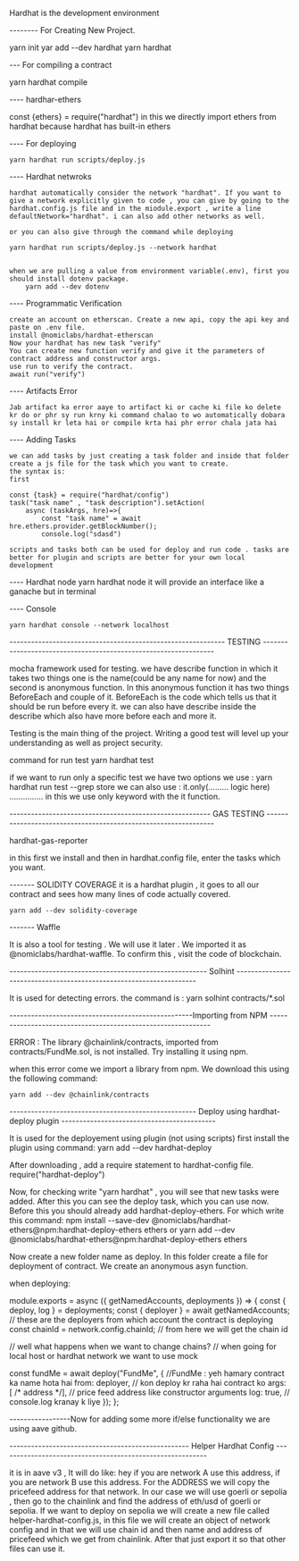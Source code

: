 Hardhat is the development environment

-------- For Creating New Project.

yarn init
yar add --dev hardhat
yarn hardhat

--- For compiling a contract

yarn hardhat compile


---- hardhar-ethers

const {ethers} = require("hardhat")
                 in this we directly import ethers from hardhat because hardhat has built-in ethers

---- For deploying

	yarn hardhat run scripts/deploy.js

---- Hardhat netwroks

	hardhat automatically consider the network "hardhat". If you want to give a network explicitly given to code , you can give by going to the hardhat.config.js file and in the miodule.export , write a line defaultNetwork="hardhat". i can also add other networks as well.

	or you can also give through the command while deploying

	yarn hardhat run scripts/deploy.js --network hardhat


	when we are pulling a value from environment variable(.env), first you should install dotenv package.
		yarn add --dev dotenv

---- Programmatic Verification

	create an account on etherscan. Create a new api, copy the api key and paste on .env file.
	install @nomiclabs/hardhat-etherscan
	Now your hardhat has new task "verify"
	You can create new function verify and give it the parameters of contract address and constructor args.
	use run to verify the contract.
	await run("verify")

---- Artifacts Error

	Jab artifact ka error aaye to artifact ki or cache ki file ko delete kr do or phr sy run krny ki command chalao to wo automatically dobara sy install kr leta hai or compile krta hai phr error chala jata hai

---- Adding Tasks

	we can add tasks by just creating a task folder and inside that folder create a js file for the task which you want to create. 
	the syntax is:
	first 
	
	const {task} = require("hardhat/config")
	task("task name" , "task description").setAction(
		async (taskArgs, hre)=>{
			const "task name" = await hre.ethers.provider.getBlockNumber();
			console.log("sdasd")

	scripts and tasks both can be used for deploy and run code . tasks are better for plugin and scripts are better for your own local development

---- Hardhat node 
	yarn hardhat node 
	it will provide an interface like a ganache but in terminal

---- Console

	yarn hardhat console --network localhost

------------------------------------------------------------ TESTING ----------------------------------------------------------------

mocha framework used for testing.
we have describe function in which it takes two things one is the name(could be any name for now) and the second is anonymous function.
In this anonymous function it has two things BeforeEach and couple of it. BeforeEach is the code which tells us that it should be run before every it. we can also have describe inside the describe which also have more before each and more it.

Testing is the main thing of the project. Writing a good test will level up your understanding as well as project security.

command for run test
	yarn hardhat test

if we want to run only a specific test we have two options
	we use : yarn hardhat run test --grep store
	we can also use : it.only(......... logic here) ............... in this we use only keyword with the it function.


-------------------------------------------------------- GAS TESTING ---------------------------------------------------------------

hardhat-gas-reporter

in this first we install and then in hardhat.config file, enter the tasks which you want.

------- SOLIDITY COVERAGE
	it is a hardhat plugin , it goes to all our contract and sees how many lines of code actually covered.

	yarn add --dev solidity-coverage

------- Waffle 

It is also a tool for testing . We will use it later . We imported it as @nomiclabs/hardhat-waffle. To confirm this , visit the code of blockchain.

------------------------------------------------------- Solhint -------------------------------------------------------------------

It is used for detecting errors.
the command is :
	yarn solhint contracts/*.sol

---------------------------------------------------Importing from NPM -------------------------------------------------------------

ERROR :   The library @chainlink/contracts, imported from contracts/FundMe.sol, is not installed. Try installing it using npm.

when this error come we import a library from npm. We download this using the following command:

	yarn add --dev @chainlink/contracts

---------------------------------------------------- Deploy using hardhat-deploy plugin -------------------------------------------

It is used for the deployement using plugin (not using scripts)
first install the plugin using command:
		yarn add --dev hardhat-deploy

After downloading , add a require statement to hardhat-config file. 
require("hardhat-deploy")

Now, for checking write "yarn hardhat" , you will see that new tasks were added.
After this you can see the deploy task, which you can use now.
Before this you should already add hardhat-deploy-ethers. For which write this command:
	npm install --save-dev  @nomiclabs/hardhat-ethers@npm:hardhat-deploy-ethers ethers
or
	yarn add --dev @nomiclabs/hardhat-ethers@npm:hardhat-deploy-ethers ethers

Now create a new folder name as deploy. In this folder create a file for deployment of contract. We create an anonymous asyn function.

when deploying:

module.exports = async ({ getNamedAccounts, deployments }) => {
  const { deploy, log } = deployments;
  const { deployer } = await getNamedAccounts; // these are the deployers from which account the contract is deploying
  const chainId = network.config.chainId; // from here we will get the chain id

  //   well what happens when we want to change chains?
  // when going for local host or hardhat network we want to use mock

  const fundMe = await deploy("FundMe", { //FundMe : yeh hamary contract ka name hota hai
    from: deployer, // kon deploy kr raha hai contract ko
    args: [ /* address */], // price feed address like constructor arguments
    log: true, // console.log kranay k liye
  });
};

-----------------Now for adding some more if/else functionality we are using aave github.




-------------------------------------------------- Helper Hardhat Config ----------------------------------------------------------

it is in aave v3 , It will do like:
	hey if you are network A use this address, if you are network B use this address.
For the ADDRESS we will copy the pricefeed address for that network. In our case we will use goerli or sepolia , then go to the chainlink and find the address of eth/usd of goerli or sepolia.	If we want to deploy on sepolia we will create a new file called helper-hardhat-config.js, in this file we will create an object of network config and in that we will use chain id and then name and address of pricefeed which we get from chainlink. After that just export it so that other files can use it.

